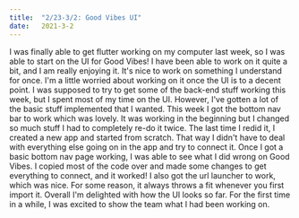 ```yaml
---
title:  "2/23-3/2: Good Vibes UI"
date:   2021-3-2
---
```

I was finally able to get flutter working on my computer last week, so I was able to start on the UI for Good Vibes! I have been able to work on it quite a bit, and I am really enjoying it. It's nice to work on something I understand for once. I'm a little worried about working on it once the UI is to a decent point. I was supposed to try to get some of the back-end stuff working this week, but I spent most of my time on the UI. However, I've gotten a lot of the basic stuff implemented that I wanted. This week I got the bottom nav bar to work which was lovely. It was working in the beginning but I changed so much stuff I had to completely re-do it twice. The last time I redid it, I created a new app and started from scratch. That way I didn't have to deal with everything else going on in the app and try to connect it. Once I got a basic bottom nav page working, I was able to see what I did wrong on Good Vibes. I copied most of the code over and made some changes to get everything to connect, and it worked! I also got the url launcher to work, which was nice. For some reason, it always throws a fit whenever you first import it. Overall I'm delighted with how the UI looks so far. For the first time in a while, I was excited to show the team what I had been working on. 